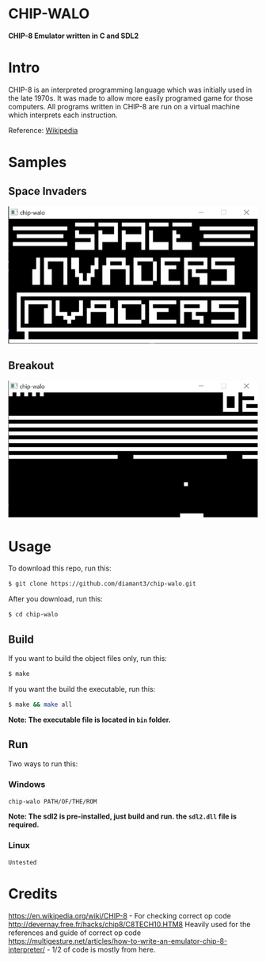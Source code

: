 # CHIP-WALO
**CHIP-8 Emulator written in C and SDL2**

# Intro
CHIP-8 is an interpreted programming language which was initially used in the late 1970s. It was made to allow more easily programed game for those computers. All programs written in CHIP-8 are run on a virtual machine which interprets each instruction.

Reference: [Wikipedia](https://en.wikipedia.org/wiki/CHIP-8)

# Samples
## Space Invaders
![Space_Invaders.png](sample-images/Space_Invaders.png)

## Breakout
![Breakout.png](sample-images/Breakout.png)

# Usage
To download this repo, run this:
```bash
$ git clone https://github.com/diamant3/chip-walo.git 
``` 
After you download, run this:
```bash
$ cd chip-walo 
 ```
## Build
If you want to build the object files only, run this:

```bash
$ make
``` 

If you want the build the executable, run this:

```bash
$ make && make all
```

**Note: The executable file is located in ``` bin ``` folder.**

## Run
Two ways to run this:

### Windows
```
chip-walo PATH/OF/THE/ROM
```
**Note: The sdl2 is pre-installed, just build and run. the ``` sdl2.dll ``` file is required.**

### Linux
```
Untested
```

# Credits
https://en.wikipedia.org/wiki/CHIP-8 - For checking correct op code<br>
http://devernay.free.fr/hacks/chip8/C8TECH10.HTM8 Heavily used for the references and guide of correct op code<br>
https://multigesture.net/articles/how-to-write-an-emulator-chip-8-interpreter/ - 1/2 of code is mostly from here.<br>


